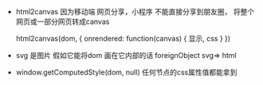 - html2canvas 因为移动端
    网页分享，小程序 不能直接分享到朋友圈，
    将整个网页或一部分网页转成canvas

    html2canvas(dom, {
        onrendered: function(canvas) {
            显示, css
        } 
    })

- svg 是图片
    假如它能将dom 画在它内部的话
    foreignObject svg=> html

- window.getComputedStyle(dom, null)
    任何节点的css属性值都能拿到